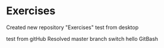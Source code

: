 # Exercises
Created new repository "Exercises"
test from desktop

test from gitHub
Resolved
master branch switch
hello GitBash
